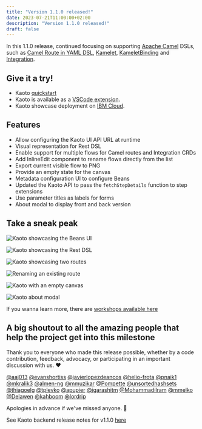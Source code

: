 ```yaml
---
title: "Version 1.1.0 released!"
date: 2023-07-21T11:00:00+02:00
description: "Version 1.1.0 released!"
draft: false
---
```


In this 1.1.0 release, continued focusing on supporting [Apache Camel](https://camel.apache.org/) DSLs, such as [Camel Route in YAML DSL](https://camel.apache.org/camel-k/1.11.x/languages/yaml.html), [Kamelet](https://camel.apache.org/camel-k/1.12.x/kamelets/kamelets-user.html), [KameletBinding](https://camel.apache.org/camel-k/1.12.x/kamelets/kamelets-user.html#kamelets-usage-binding) and [Integration](https://camel.apache.org/camel-k/1.12.x/running/running.html#no-cli-integration).

## Give it a try!

* Kaoto [quickstart](https://kaoto.io/quickstart/)
* Kaoto is available as a [VSCode extension](https://marketplace.visualstudio.com/items?itemName=redhat.vscode-kaoto).
* Kaoto showcase deployment on [IBM Cloud](https://red.ht/kaoto).


## Features

- Allow configuring the Kaoto UI API URL at runtime
- Visual representation for Rest DSL
- Enable support for multiple flows for Camel routes and Integration CRDs
- Add InlineEdit component to rename flows directly from the list
- Export current visible flow to PNG
- Provide an empty state for the canvas
- Metadata configuration UI to configure Beans
- Updated the Kaoto API to pass the `fetchStepDetails` function to step extensions
- Use parameter titles as labels for forms
- About modal to display front and back version


## Take a sneak peak
![Kaoto showcasing the Beans UI](/images/features/beans-ui.png "Kaoto showcasing the Beans UI")

![Kaoto showcasing the Rest DSL](/images/features/rest-dsl.png "Kaoto showcasing the Rest DSL")

![Kaoto showcasing two routes](/images/features/multiple-routes.png "Kaoto showcasing two routes")

![Renaming an existing route](/images/features/renaming-route.gif "Renaming an existing route")

![Kaoto with an empty canvas](/images/features/empty-canvas.png "Kaoto with an empty canvas")

![Kaoto about modal](/images/features/about-modal.png "Kaoto about modal")

If you wanna learn more, there are [workshops available here](/workshop)


## A big shoutout to all the amazing people that help the project get into this milestone
Thank you to everyone who made this release possible, whether by a code contribution, feedback, advocacy, or participating in an important discussion with us. ❤️

[@aaj013](https://github.com/aaj013) [@evanshortiss](https://github.com/evanshortiss) [@javierlopezdeancos](https://github.com/javierlopezdeancos) [@helio-frota](https://github.com/helio-frota) [@pnaik1](https://github.com/pnaik1) [@mkralik3](https://github.com/mkralik3) [@almen-ng](https://github.com/almen-ng) [@mmuzikar](https://github.com/mmuzikar) [@Pompette](https://github.com/Pompette) [@unsortedhashsets](https://github.com/unsortedhashsets) [@thiagoelg](https://github.com/thiagoelg) [@tplevko](https://github.com/tplevko) [@apupier](https://github.com/apupier) [@igarashitm](https://github.com/igarashitm) [@MohammadiIram](https://github.com/MohammadiIram) [@mmelko](https://github.com/mmelko) [@Delawen](https://github.com/Delawen) [@kahboom](https://github.com/kahboom) [@lordrip](https://github.com/lordrip)

Apologies in advance if we've missed anyone. 🙂

See Kaoto backend release notes for v1.1.0 [here](https://github.com/KaotoIO/kaoto-backend/releases/tag/v1.1.0)
